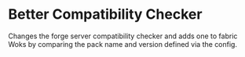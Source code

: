 # Better Compatibility Checker

Changes the forge server compatibility checker and adds one to fabric
Woks by comparing the pack name and version defined via the config.
